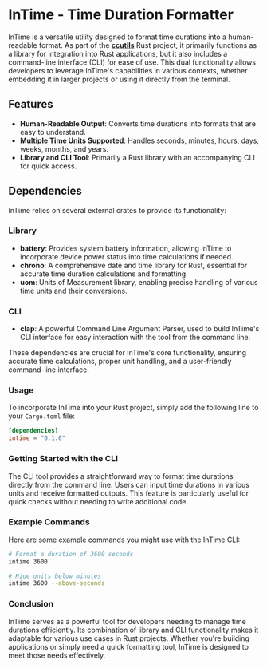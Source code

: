 # InTime - Time Duration Formatter

InTime is a versatile utility designed to format time durations into a human-readable format. As part of the **[ccutils](../../)** Rust project, it primarily functions as a library for integration into Rust applications, but it also includes a command-line interface (CLI) for ease of use. This dual functionality allows developers to leverage InTime's capabilities in various contexts, whether embedding it in larger projects or using it directly from the terminal.

## Features

- **Human-Readable Output**: Converts time durations into formats that are easy to understand.
- **Multiple Time Units Supported**: Handles seconds, minutes, hours, days, weeks, months, and years.
- **Library and CLI Tool**: Primarily a Rust library with an accompanying CLI for quick access.

## Dependencies

InTime relies on several external crates to provide its functionality:

### Library

- **battery**: Provides system battery information, allowing InTime to incorporate device power status into time calculations if needed.
- **chrono**: A comprehensive date and time library for Rust, essential for accurate time duration calculations and formatting.
- **uom**: Units of Measurement library, enabling precise handling of various time units and their conversions.

### CLI

- **clap**: A powerful Command Line Argument Parser, used to build InTime's CLI interface for easy interaction with the tool from the command line.

These dependencies are crucial for InTime's core functionality, ensuring accurate time calculations, proper unit handling, and a user-friendly command-line interface.

### Usage

To incorporate InTime into your Rust project, simply add the following line to your `Cargo.toml` file:

```toml
[dependencies]
intime = "0.1.0"
```

### Getting Started with the CLI

The CLI tool provides a straightforward way to format time durations directly from the command line. Users can input time durations in various units and receive formatted outputs. This feature is particularly useful for quick checks without needing to write additional code.

### Example Commands

Here are some example commands you might use with the InTime CLI:

```bash
# Format a duration of 3600 seconds
intime 3600

# Hide units below minutes
intime 3600 --above-seconds
```

### Conclusion

InTime serves as a powerful tool for developers needing to manage time durations efficiently. Its combination of library and CLI functionality makes it adaptable for various use cases in Rust projects. Whether you're building applications or simply need a quick formatting tool, InTime is designed to meet those needs effectively.
